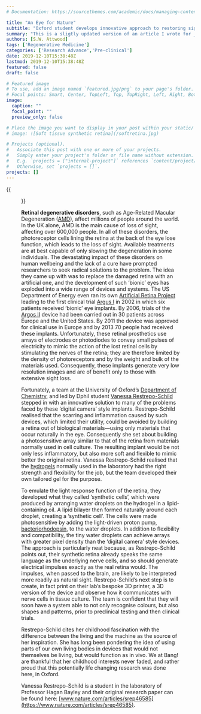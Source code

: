 ```yaml
---
# Documentation: https://sourcethemes.com/academic/docs/managing-content/

title: "An Eye for Nature"
subtitle: "Oxford student develops innovative approach to restoring sight"
summary: "This is a sligtly updated version of an article I wrote for _Bang!_ (TT17 issue):"
authors: [S.W. Attwood]
tags: ['Regenerative Medicine']
categories: ['Research Advance','Pre-clinical']
date: 2019-12-10T15:38:48Z
lastmod: 2019-12-10T15:38:48Z
featured: false
draft: false

# Featured image
# To use, add an image named `featured.jpg/png` to your page's folder.
# Focal points: Smart, Center, TopLeft, Top, TopRight, Left, Right, BottomLeft, Bottom, BottomRight.
image:
  caption: ""
  focal_point: ""
  preview_only: false

# Place the image you want to display in your post within your static/ folder
# image: ![Soft tissue synthetic retina](/softretina.jpg)

# Projects (optional).
#   Associate this post with one or more of your projects.
#   Simply enter your project's folder or file name without extension.
#   E.g. `projects = ["internal-project"]` references `content/project/deep-learning/index.md`.
#   Otherwise, set `projects = []`.
projects: []
---
```

{{<figure src="/img/softretina.jpg" alt="Soft tissue synthetic retina" height="200" width="200">}}

**Retinal degenerative disorders**, such as Age-Related Macular Degeneration ([AMD](https://www.macularsociety.org/age-related-macular-degeneration)), affect millions of people around the world. In the UK alone, AMD is the main cause of loss of sight, affecting over 600,000 people. In all of these disorders, the photoreceptor cells lining the retina at the back of the eye lose function, which leads to the loss of sight. Available treatments are at best capable of only slowing the degeneration in some individuals. The devastating impact of these disorders on human wellbeing and the lack of a cure have prompted researchers to seek radical solutions to the problem. The idea they came up with was to replace the damaged retina with an artificial one, and the development of such ‘bionic’ eyes has exploded into a wide range of devices and systems. The US Department of Energy even ran its own [Artificial Retina Project](https://science.energy.gov/ber/research/bssd/artificial-retina/) leading to the first clinical trial [Argus I](https://www.2-sight.com/history-en.html) in 2002 in which six patients received ‘bionic’ eye implants. By 2006, trials of the [Argos II](https://www.artificialretina.energy.gov/about.shtml) device had been carried out in 30 patients across Europe and the United States. By 2011 the device was approved for clinical use in Europe and by 2013 70 people had received these implants. Unfortunately, these retinal prosthetics use arrays of electrodes or photodiodes to convey small pulses of electricity to mimic the action of the lost retinal cells by stimulating the nerves of the retina; they are therefore limited by the density of photoreceptors and by the weight and bulk of the materials used. Consequently, these implants generate very low resolution images and are of benefit only to those with extensive sight loss.

Fortunately, a team at the University of Oxford’s [Department of Chemistry](http://research.chem.ox.ac.uk/hagan-bayley.aspx), and led by Dphil student [Vanessa Restrepo-Schild](http://bayley.chem.ox.ac.uk/vrestreposchild/) stepped in with an innovative solution to many of the problems faced by these ‘digital camera’ style implants. Restrepo-Schild realised that the scarring and inflammation caused by such devices, which limited their utility, could be avoided by building a retina out of biological materials―using only materials that occur naturally in the eye. Consequently she set about building a photosensitive array similar to that of the retina from materials normally used in cell culture. The resulting implant would be not only less inflammatory, but also more soft and flexible to mimic better the original retina. Vanessa Restrepo-Schild realised that the [hydrogels](https://www.sciencealert.com/this-stretchy-drug-delivering-gel-could-be-the-band-aid-of-the-future) normally used in the laboratory had the right strength and flexibility for the job, but the team developed their own tailored gel for the purpose.

To emulate the light response function of the retina, they developed what they called ‘synthetic cells’, which were produced by arranging water droplets on the hydrogel in a lipid-containing oil. A lipid bilayer then formed naturally around each droplet, creating a ‘synthetic cell’. The cells were made photosensitive by adding the light-driven proton pump, [bacteriorhodopsin](https://en.wikipedia.org/wiki/Bacteriorhodopsin), to the water droplets. In addition to flexibility and compatibility, the tiny water droplets can achieve arrays with greater pixel density than the ‘digital camera’ style devices. The approach is particularly neat because, as Restrepo-Schild points out, their synthetic retina already speaks the same language as the underlying nerve cells, and so should generate electrical impulses exactly as the real retina would. The impulses, when passed to the brain, are likely to be interpreted more readily as natural sight. Restrepo-Schild’s next step is to create, in fact print on their lab’s bespoke 3D printer, a 3D version of the device and observe how it communicates with nerve cells in tissue culture. The team is confident that they will soon have a system able to not only recognise colours, but also shapes and patterns, prior to preclinical testing and then clinical trials.

Restrepo-Schild cites her childhood fascination with the difference between the living and the machine as the source of her inspiration. She has long been pondering the idea of using parts of our own living bodies in devices that would not themselves be living, but would function as in vivo. We at Bang! are thankful that her childhood interests never faded, and rather proud that this potentially life changing research was done here, in Oxford.

Vanessa Restrepo-Schild is a student in the laboratory of Professor Hagan Bayley and their original research paper can be found here: [www.nature.com/articles/srep46585](https://www.nature.com/articles/srep46585).
